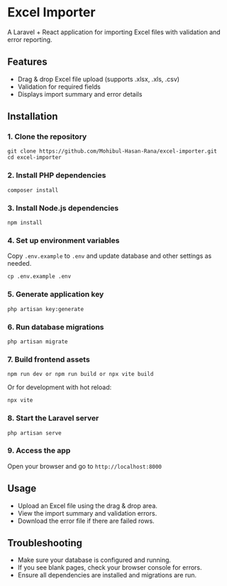 # Excel Importer

A Laravel + React application for importing Excel files with validation and error reporting.

## Features
- Drag & drop Excel file upload (supports .xlsx, .xls, .csv)
- Validation for required fields
- Displays import summary and error details

## Installation

### 1. Clone the repository
```
git clone https://github.com/Mohibul-Hasan-Rana/excel-importer.git
cd excel-importer
```

### 2. Install PHP dependencies
```
composer install
```

### 3. Install Node.js dependencies
```
npm install
```

### 4. Set up environment variables
Copy `.env.example` to `.env` and update database and other settings as needed.
```
cp .env.example .env
```

### 5. Generate application key
```
php artisan key:generate
```

### 6. Run database migrations
```
php artisan migrate
```

### 7. Build frontend assets
```
npm run dev or npm run build or npx vite build
```
Or for development with hot reload:
```
npx vite
```

### 8. Start the Laravel server
```
php artisan serve
```

### 9. Access the app
Open your browser and go to `http://localhost:8000`

## Usage
- Upload an Excel file using the drag & drop area.
- View the import summary and validation errors.
- Download the error file if there are failed rows.

## Troubleshooting
- Make sure your database is configured and running.
- If you see blank pages, check your browser console for errors.
- Ensure all dependencies are installed and migrations are run.


